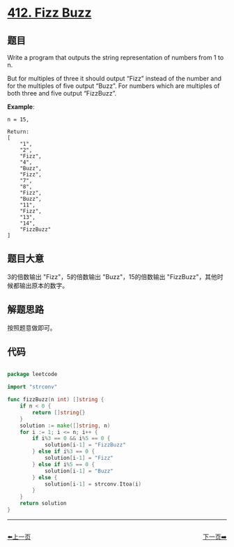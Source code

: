 # [412. Fizz Buzz](https://leetcode.com/problems/fizz-buzz/)

## 题目

Write a program that outputs the string representation of numbers from 1 to n.

But for multiples of three it should output “Fizz” instead of the number and for the multiples of five output “Buzz”. For numbers which are multiples of both three and five output “FizzBuzz”.

**Example**:

```
n = 15,

Return:
[
    "1",
    "2",
    "Fizz",
    "4",
    "Buzz",
    "Fizz",
    "7",
    "8",
    "Fizz",
    "Buzz",
    "11",
    "Fizz",
    "13",
    "14",
    "FizzBuzz"
]

```

## 题目大意

3的倍数输出 "Fizz"，5的倍数输出 "Buzz"，15的倍数输出 "FizzBuzz"，其他时候都输出原本的数字。


## 解题思路

按照题意做即可。

## 代码

```go

package leetcode

import "strconv"

func fizzBuzz(n int) []string {
	if n < 0 {
		return []string{}
	}
	solution := make([]string, n)
	for i := 1; i <= n; i++ {
		if i%3 == 0 && i%5 == 0 {
			solution[i-1] = "FizzBuzz"
		} else if i%3 == 0 {
			solution[i-1] = "Fizz"
		} else if i%5 == 0 {
			solution[i-1] = "Buzz"
		} else {
			solution[i-1] = strconv.Itoa(i)
		}
	}
	return solution
}

```


----------------------------------------------
<div style="display: flex;justify-content: space-between;align-items: center;">
<p><a href="https://books.halfrost.com/leetcode/ChapterFour/0410.Split-Array-Largest-Sum/">⬅️上一页</a></p>
<p><a href="https://books.halfrost.com/leetcode/ChapterFour/0414.Third-Maximum-Number/">下一页➡️</a></p>
</div>
